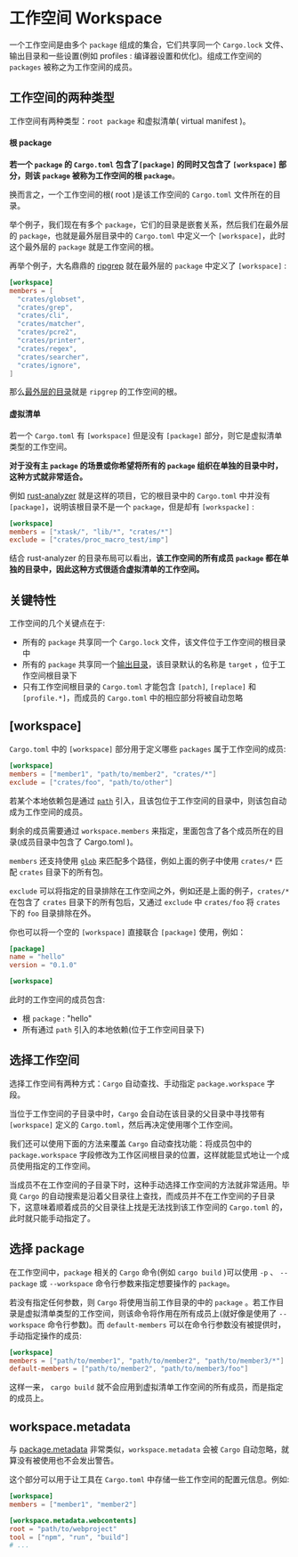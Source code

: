 # 工作空间 Workspace

一个工作空间是由多个 `package` 组成的集合，它们共享同一个 `Cargo.lock` 文件、输出目录和一些设置(例如 profiles : 编译器设置和优化)。组成工作空间的 `packages` 被称之为工作空间的成员。

## 工作空间的两种类型

工作空间有两种类型：`root package` 和虚拟清单( virtual manifest )。

#### 根 package

**若一个 `package` 的 `Cargo.toml` 包含了`[package]` 的同时又包含了 `[workspace]` 部分，则该 `package` 被称为工作空间的根 `package`**。

换而言之，一个工作空间的根( root )是该工作空间的 `Cargo.toml` 文件所在的目录。

举个例子，我们现在有多个 `package`，它们的目录是嵌套关系，然后我们在最外层的 `package`，也就是最外层目录中的 `Cargo.toml` 中定义一个 `[workspace]`，此时这个最外层的 `package` 就是工作空间的根。

再举个例子，大名鼎鼎的 [ripgrep](https://github.com/BurntSushi/ripgrep/blob/master/Cargo.toml) 就在最外层的 `package` 中定义了 `[workspace]` :

```toml
[workspace]
members = [
  "crates/globset",
  "crates/grep",
  "crates/cli",
  "crates/matcher",
  "crates/pcre2",
  "crates/printer",
  "crates/regex",
  "crates/searcher",
  "crates/ignore",
]
```

那么[最外层的目录](https://github.com/BurntSushi/ripgrep)就是 `ripgrep` 的工作空间的根。

#### 虚拟清单

若一个 `Cargo.toml` 有 `[workspace]` 但是没有 `[package]` 部分，则它是虚拟清单类型的工作空间。

**对于没有主 `package` 的场景或你希望将所有的 `package` 组织在单独的目录中时，这种方式就非常适合。**

例如 [rust-analyzer](https://github.com/rust-analyzer/rust-analyzer) 就是这样的项目，它的根目录中的 `Cargo.toml` 中并没有 `[package]`，说明该根目录不是一个 `package`，但是却有 `[workspacke]` :

```toml
[workspace]
members = ["xtask/", "lib/*", "crates/*"]
exclude = ["crates/proc_macro_test/imp"]
```

结合 rust-analyzer 的目录布局可以看出，**该工作空间的所有成员 `package` 都在单独的目录中，因此这种方式很适合虚拟清单的工作空间。**

## 关键特性

工作空间的几个关键点在于:

- 所有的 `package` 共享同一个 `Cargo.lock` 文件，该文件位于工作空间的根目录中
- 所有的 `package` 共享同一个[输出目录](https://course.rs/cargo/guide/build-cache.html)，该目录默认的名称是 `target` ，位于工作空间根目录下
- 只有工作空间根目录的 `Cargo.toml` 才能包含 `[patch]`, `[replace]` 和 `[profile.*]`，而成员的 `Cargo.toml` 中的相应部分将被自动忽略

## [workspace]

`Cargo.toml` 中的 `[workspace]` 部分用于定义哪些 `packages` 属于工作空间的成员:

```toml
[workspace]
members = ["member1", "path/to/member2", "crates/*"]
exclude = ["crates/foo", "path/to/other"]
```

若某个本地依赖包是通过 [`path`](https://course.rs/cargo/reference/specify-deps.html#通过路径引入本地依赖包) 引入，且该包位于工作空间的目录中，则该包自动成为工作空间的成员。

剩余的成员需要通过 `workspace.members` 来指定，里面包含了各个成员所在的目录(成员目录中包含了 Cargo.toml )。

`members` 还支持使用 [`glob`](https://docs.rs/glob/0.3.0/glob/struct.Pattern.html) 来匹配多个路径，例如上面的例子中使用 `crates/*` 匹配 `crates` 目录下的所有包。

`exclude` 可以将指定的目录排除在工作空间之外，例如还是上面的例子，`crates/*` 在包含了 `crates` 目录下的所有包后，又通过 `exclude` 中 `crates/foo` 将 `crates` 下的 `foo` 目录排除在外。

你也可以将一个空的 `[workspace]` 直接联合 `[package]` 使用，例如：

```toml
[package]
name = "hello"
version = "0.1.0"

[workspace]
```

此时的工作空间的成员包含:

- 根 `package` : "hello"
- 所有通过 `path` 引入的本地依赖(位于工作空间目录下)

## 选择工作空间

选择工作空间有两种方式：`Cargo` 自动查找、手动指定 `package.workspace` 字段。

当位于工作空间的子目录中时，`Cargo` 会自动在该目录的父目录中寻找带有 `[workspace]` 定义的 `Cargo.toml`，然后再决定使用哪个工作空间。

我们还可以使用下面的方法来覆盖 `Cargo` 自动查找功能：将成员包中的 `package.workspace` 字段修改为工作区间根目录的位置，这样就能显式地让一个成员使用指定的工作空间。

当成员不在工作空间的子目录下时，这种手动选择工作空间的方法就非常适用。毕竟 `Cargo` 的自动搜索是沿着父目录往上查找，而成员并不在工作空间的子目录下，这意味着顺着成员的父目录往上找是无法找到该工作空间的 `Cargo.toml` 的，此时就只能手动指定了。

## 选择 package

在工作空间中，`package` 相关的 `Cargo` 命令(例如 `cargo build` )可以使用 `-p` 、 `--package` 或 `--workspace` 命令行参数来指定想要操作的 `package`。

若没有指定任何参数，则 `Cargo` 将使用当前工作目录的中的 `package` 。若工作目录是虚拟清单类型的工作空间，则该命令将作用在所有成员上(就好像是使用了 `--workspace` 命令行参数)。而 `default-members` 可以在命令行参数没有被提供时，手动指定操作的成员:

```toml
[workspace]
members = ["path/to/member1", "path/to/member2", "path/to/member3/*"]
default-members = ["path/to/member2", "path/to/member3/foo"]
```

这样一来， `cargo build` 就不会应用到虚拟清单工作空间的所有成员，而是指定的成员上。

## workspace.metadata

与 [package.metadata](https://course.rs/cargo/reference/manifest.html#metadata) 非常类似，`workspace.metadata` 会被 `Cargo` 自动忽略，就算没有被使用也不会发出警告。

这个部分可以用于让工具在 `Cargo.toml` 中存储一些工作空间的配置元信息。例如:

```toml
[workspace]
members = ["member1", "member2"]

[workspace.metadata.webcontents]
root = "path/to/webproject"
tool = ["npm", "run", "build"]
# ...
```
